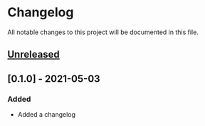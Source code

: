 # Changelog

All notable changes to this project will be documented in this file.

## [Unreleased]

## [0.1.0] - 2021-05-03

### Added

- Added a changelog

[unreleased]: https://github.com/machine-learning-exchange/mlx/compare/v0.0.1...HEAD
[0.0.1]: https://github.com/machine-learning-exchange/mlx/releases/tag/v0.0.1
